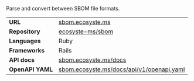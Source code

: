 ---
---

Parse and convert between SBOM file formats.

|||
|-|-|
|**URL**|[sbom.ecosyste.ms](https://sbom.ecosyste.ms)|
|**Repository**|[ecosyste-ms/sbom](https://github.com/ecosyste-ms/sbom)|
|**Languages**|Ruby|
|**Frameworks**|Rails|
|**API docs**|[sbom.ecosyste.ms/docs](https://sbom.ecosyste.ms/docs/index.html)|
|**OpenAPI YAML**|[sbom.ecosyste.ms/docs/api/v1/openapi.yaml](https://sbom.ecosyste.ms/docs/api/v1/openapi.yaml)|
